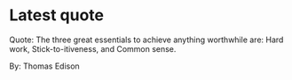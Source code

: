 # Latest quote 

Quote: The three great essentials to achieve anything worthwhile are: Hard work, Stick-to-itiveness, and Common sense. 

By: Thomas Edison